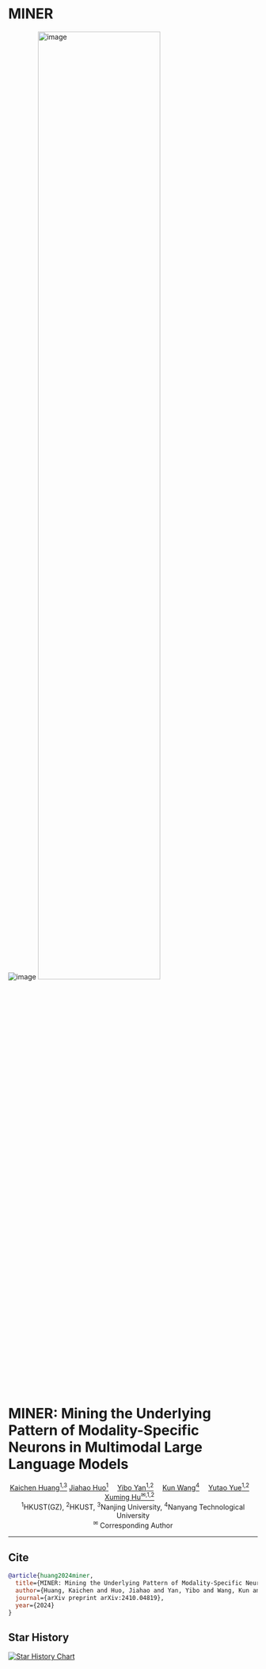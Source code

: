 # MINER

![image](https://raw.githubusercontent.com/huang-kc/MINER/refs/heads/main/imgs/MINER-1.png)
<img src="https://raw.githubusercontent.com/huang-kc/MINER/refs/heads/main/imgs/MINER-1.png" alt="image" style="width:70%;" />

# MINER: Mining the Underlying Pattern of Modality-Specific Neurons in Multimodal Large Language Models

<div>
<div align="center">
		<a href='https://www.lamda.nju.edu.cn/huangkc' target='_blank'>Kaichen Huang<sup>1,3</sup></a>
    <a href='https://openreview.net/profile?id=~Jiahao_Huo2' target='_blank'>Jiahao Huo<sup>1</sup></a> 
    <a href='https://openreview.net/profile?id=~Yibo_Yan1' target='_blank'>Yibo Yan<sup>1,2</sup></a> 
    <a href='https://scholar.google.com/citations?user=UnyqjWQAAAAJ' target='_blank'>Kun Wang<sup>4</sup></a> 
    <a href='https://ait.hkust-gz.edu.cn/archives/3729' target='_blank'>Yutao Yue<sup>1,2</sup></a> 
    <a href='https://xuminghu.github.io/' target='_blank'>Xuming Hu<sup>✉,1,2</sup></a> 
</div>
<div>
<div align="center">
    <sup>1</sup>HKUST(GZ), 
    <sup>2</sup>HKUST, 
    <sup>3</sup>Nanjing University, 
    <sup>4</sup>Nanyang Technological University <br>  
    <sup>✉</sup> Corresponding Author
</div>

---

## Cite

```bibtex
@article{huang2024miner,
  title={MINER: Mining the Underlying Pattern of Modality-Specific Neurons in Multimodal Large Language Models},
  author={Huang, Kaichen and Huo, Jiahao and Yan, Yibo and Wang, Kun and Yue, Yutao and Hu, Xuming},
  journal={arXiv preprint arXiv:2410.04819},
  year={2024}
}
```

## Star History

[![Star History Chart](https://api.star-history.com/svg?repos=huang-kc/MINER&type=Date)](https://star-history.com/#huang-kc/MINER&Date)
